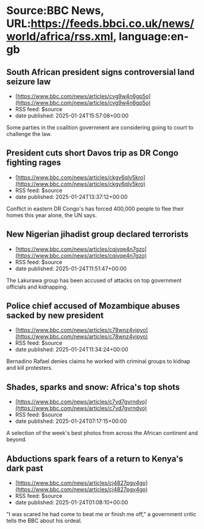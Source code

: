 # Source:BBC News, URL:https://feeds.bbci.co.uk/news/world/africa/rss.xml, language:en-gb

## South African president signs controversial land seizure law
 - [https://www.bbc.com/news/articles/cvg9w4n6gp5o](https://www.bbc.com/news/articles/cvg9w4n6gp5o)
 - RSS feed: $source
 - date published: 2025-01-24T15:57:08+00:00

Some parties in the coalition government are considering going to court to challenge the law.

## President cuts short Davos trip as DR Congo fighting rages
 - [https://www.bbc.com/news/articles/ckgy6qlv5kro](https://www.bbc.com/news/articles/ckgy6qlv5kro)
 - RSS feed: $source
 - date published: 2025-01-24T13:37:12+00:00

Conflict in eastern DR Congo's has forced 400,000 people to flee their homes this year alone, the UN says.

## New Nigerian jihadist group declared terrorists
 - [https://www.bbc.com/news/articles/cqjvqe4n7gzo](https://www.bbc.com/news/articles/cqjvqe4n7gzo)
 - RSS feed: $source
 - date published: 2025-01-24T11:51:47+00:00

The Lakurawa group has been accused of attacks on top government officials and kidnapping.

## Police chief accused of Mozambique abuses sacked by new president
 - [https://www.bbc.com/news/articles/c78wnz4vjpyo](https://www.bbc.com/news/articles/c78wnz4vjpyo)
 - RSS feed: $source
 - date published: 2025-01-24T11:34:24+00:00

Bernadino Rafael denies claims he worked with criminal groups to kidnap and kill protesters.

## Shades, sparks and snow: Africa's top shots
 - [https://www.bbc.com/news/articles/c7vd7gvrndvo](https://www.bbc.com/news/articles/c7vd7gvrndvo)
 - RSS feed: $source
 - date published: 2025-01-24T07:17:15+00:00

A selection of the week's best photos from across the African continent and beyond.

## Abductions spark fears of a return to Kenya's dark past
 - [https://www.bbc.com/news/articles/cj4827pgv4go](https://www.bbc.com/news/articles/cj4827pgv4go)
 - RSS feed: $source
 - date published: 2025-01-24T01:08:10+00:00

"I was scared he had come to beat me or finish me off," a government critic tells the BBC about his ordeal.


